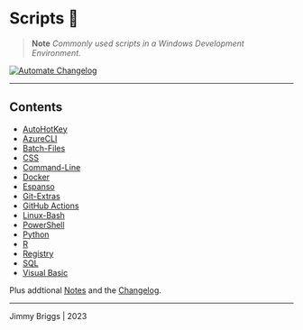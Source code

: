 # Scripts 📜

> **Note** *Commonly used scripts in a Windows Development Environment.*

[![Automate Changelog](https://github.com/jimbrig/Scripts/actions/workflows/changelog.yml/badge.svg)](https://github.com/jimbrig/Scripts/actions/workflows/changelog.yml)

***

## Contents

- [AutoHotKey](./AutoHotKey)
- [AzureCLI](./AzureCLI)
- [Batch-Files](./Batch-Files)
- [CSS](./CSS)
- [Command-Line](./Command-Line)
- [Docker](./Docker)
- [Espanso](./Espanso)
- [Git-Extras](./Git-Extras)
- [GitHub Actions](./GitHub%20Actions)
- [Linux-Bash](./Linux-Bash)
- [PowerShell](./PowerShell)
- [Python](./Python)
- [R](./R)
- [Registry](./Registry)
- [SQL](./SQL)
- [Visual Basic](./Visual-Basic)

Plus addtional [Notes](./Notes) and the [Changelog](./CHANGELOG.md).

***
Jimmy Briggs | 2023
